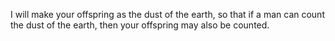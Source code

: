 I will make your offspring as the dust of the earth, so that if a man can count the dust of the earth, then your offspring may also be counted.